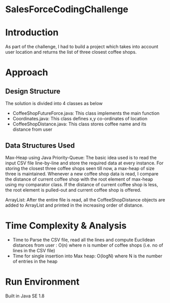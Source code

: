# SalesForceCodingChallenge


# Introduction
As part of the challenge, I had to build a project which takes into account user location and returns the list of three closest coffee shops.

# Approach 

## Design Structure

The solution is divided into 4 classes as below
- CoffeeShopFutureForce.java: This class implements the main function
- Coordinates.java: This class defines x,y co-ordinates of location
- CoffeeShopDistance.java: This class stores coffee name and its distance from user

## Data Structures Used

Max-Heap using Java Priority-Queue: The basic idea used is to read the input CSV file line-by-line and store the required data at every	instance. For storing the closest three coffee shops seen till now, a max-heap of  size three is maintained. Whenever a new coffee shop data is read, I compare the distance of current coffee shop with the root element of max-heap using my comparator class. If the distance of current coffee shop is less, the root element is pulled-out and current coffee shop is offered. 

ArrayList: After the entire file is read, all the CoffeeShopDistance objects are added to ArrayList and printed in the increasing order of distance.

# Time Complexity & Analysis 

- Time to Parse the CSV file, read all the lines and compute Euclidean distances from user : O(n) where n is number of coffee shops (i.e. no of lines in the CSV file)
- Time for single insertion into Max heap: O(logN) where N is the number of entries in the heap

# Run Environment  
Built in Java SE 1.8
